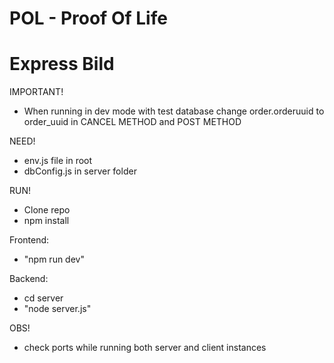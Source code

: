 # POL - Proof Of Life 
# Express Bild


IMPORTANT!
- When running in dev mode with test database change order.orderuuid to order_uuid in CANCEL METHOD and POST METHOD

NEED!
- env.js file in root
- dbConfig.js in server folder

RUN!
- Clone repo
- npm install

 Frontend:
- "npm run dev"

 Backend:
- cd server
- "node server.js"

OBS!
- check ports while running both server and client instances